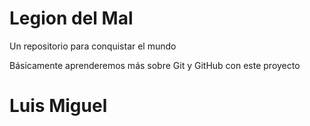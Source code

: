 # Legion del Mal
Un repositorio para conquistar el mundo

Básicamente aprenderemos más sobre Git y GitHub con este proyecto


# Luis Miguel


